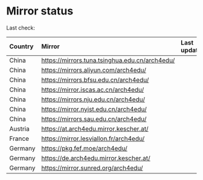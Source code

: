 <script src="./time.js"></script>
# Mirror status
Last check: <script type="text/javascript">localize(1699287837.737738);</script>

|Country|Mirror|Last update|
|:------|:-----|:----------|
|China|https://mirrors.tuna.tsinghua.edu.cn/arch4edu/|<script type="text/javascript">localize(1699252305);</script>|
|China|https://mirrors.aliyun.com/arch4edu/|<script type="text/javascript">localize(1699208962);</script>|
|China|https://mirrors.bfsu.edu.cn/arch4edu/|<script type="text/javascript">localize(1699208962);</script>|
|China|https://mirror.iscas.ac.cn/arch4edu/|<script type="text/javascript">localize(1699208962);</script>|
|China|https://mirrors.nju.edu.cn/arch4edu/|<script type="text/javascript">localize(1699208962);</script>|
|China|https://mirror.nyist.edu.cn/arch4edu/|<script type="text/javascript">localize(1699252305);</script>|
|China|https://mirrors.sau.edu.cn/arch4edu/|<script type="text/javascript">localize(1699252305);</script>|
|Austria|https://at.arch4edu.mirror.kescher.at/|<script type="text/javascript">localize(1699252305);</script>|
|France|https://mirror.lesviallon.fr/arch4edu/|<script type="text/javascript">localize(1699252305);</script>|
|Germany|https://pkg.fef.moe/arch4edu/|<script type="text/javascript">localize(1699252305);</script>|
|Germany|https://de.arch4edu.mirror.kescher.at/|<script type="text/javascript">localize(1699252305);</script>|
|Germany|https://mirror.sunred.org/arch4edu/|<script type="text/javascript">localize(1699252305);</script>|

<script src="./tablefilter/tablefilter.js"></script>
<script src="./table.js"></script>